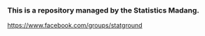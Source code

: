 ### This is a repository managed by the Statistics Madang.

https://www.facebook.com/groups/statground
